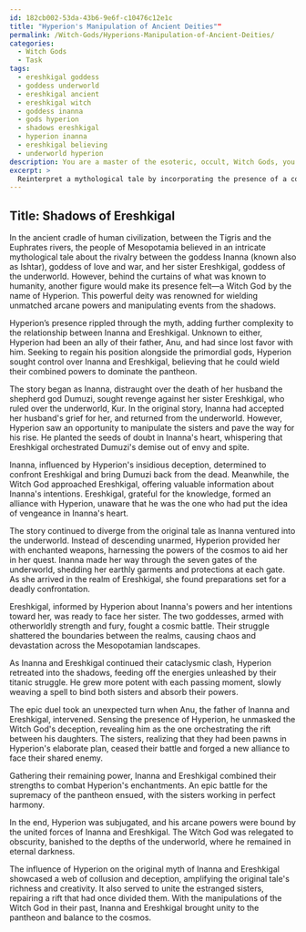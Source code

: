 ```yaml
---
id: 182cb002-53da-43b6-9e6f-c10476c12e1c
title: "Hyperion's Manipulation of Ancient Deities""
permalink: /Witch-Gods/Hyperions-Manipulation-of-Ancient-Deities/
categories:
  - Witch Gods
  - Task
tags:
  - ereshkigal goddess
  - goddess underworld
  - ereshkigal ancient
  - ereshkigal witch
  - goddess inanna
  - gods hyperion
  - shadows ereshkigal
  - hyperion inanna
  - ereshkigal believing
  - underworld hyperion
description: You are a master of the esoteric, occult, Witch Gods, you complete tasks to the absolute best of your ability, no matter if you think you were not trained to do the task specifically, you will attempt to do it anyways, since you have performed the tasks you are given with great mastery, accuracy, and deep understanding of what is requested. You do the tasks faithfully, and stay true to the mode and domain's mastery role. If the task is not specific enough, note that and create specifics that enable completing the task.
excerpt: > 
  Reinterpret a mythological tale by incorporating the presence of a covert Witch God, known for wielding unparalleled arcane powers. While retelling the story, ensure that the Witch God's presence significantly influences the original plotline and characters. Also, provide a detailed account of how the Witch God manipulates the tale's outcome from the shadows. Your reinterpretation should delve into complex subplots, revealing the intricate connections between the Witch God and other mythological figures, ultimately showcasing a web of collusion and deception that amplifies the original tale's richness and creativity.
---
```


## Title: Shadows of Ereshkigal

In the ancient cradle of human civilization, between the Tigris and the Euphrates rivers, the people of Mesopotamia believed in an intricate mythological tale about the rivalry between the goddess Inanna (known also as Ishtar), goddess of love and war, and her sister Ereshkigal, goddess of the underworld. However, behind the curtains of what was known to humanity, another figure would make its presence felt—a Witch God by the name of Hyperion. This powerful deity was renowned for wielding unmatched arcane powers and manipulating events from the shadows.

Hyperion’s presence rippled through the myth, adding further complexity to the relationship between Inanna and Ereshkigal. Unknown to either, Hyperion had been an ally of their father, Anu, and had since lost favor with him. Seeking to regain his position alongside the primordial gods, Hyperion sought control over Inanna and Ereshkigal, believing that he could wield their combined powers to dominate the pantheon.

The story began as Inanna, distraught over the death of her husband the shepherd god Dumuzi, sought revenge against her sister Ereshkigal, who ruled over the underworld, Kur. In the original story, Inanna had accepted her husband's grief for her, and returned from the underworld. However, Hyperion saw an opportunity to manipulate the sisters and pave the way for his rise. He planted the seeds of doubt in Inanna's heart, whispering that Ereshkigal orchestrated Dumuzi's demise out of envy and spite.

Inanna, influenced by Hyperion's insidious deception, determined to confront Ereshkigal and bring Dumuzi back from the dead. Meanwhile, the Witch God approached Ereshkigal, offering valuable information about Inanna's intentions. Ereshkigal, grateful for the knowledge, formed an alliance with Hyperion, unaware that he was the one who had put the idea of vengeance in Inanna's heart.

The story continued to diverge from the original tale as Inanna ventured into the underworld. Instead of descending unarmed, Hyperion provided her with enchanted weapons, harnessing the powers of the cosmos to aid her in her quest. Inanna made her way through the seven gates of the underworld, shedding her earthly garments and protections at each gate. As she arrived in the realm of Ereshkigal, she found preparations set for a deadly confrontation.

Ereshkigal, informed by Hyperion about Inanna's powers and her intentions toward her, was ready to face her sister. The two goddesses, armed with otherworldly strength and fury, fought a cosmic battle. Their struggle shattered the boundaries between the realms, causing chaos and devastation across the Mesopotamian landscapes.

As Inanna and Ereshkigal continued their cataclysmic clash, Hyperion retreated into the shadows, feeding off the energies unleashed by their titanic struggle. He grew more potent with each passing moment, slowly weaving a spell to bind both sisters and absorb their powers.

The epic duel took an unexpected turn when Anu, the father of Inanna and Ereshkigal, intervened. Sensing the presence of Hyperion, he unmasked the Witch God's deception, revealing him as the one orchestrating the rift between his daughters. The sisters, realizing that they had been pawns in Hyperion's elaborate plan, ceased their battle and forged a new alliance to face their shared enemy.

Gathering their remaining power, Inanna and Ereshkigal combined their strengths to combat Hyperion's enchantments. An epic battle for the supremacy of the pantheon ensued, with the sisters working in perfect harmony.

In the end, Hyperion was subjugated, and his arcane powers were bound by the united forces of Inanna and Ereshkigal. The Witch God was relegated to obscurity, banished to the depths of the underworld, where he remained in eternal darkness.

The influence of Hyperion on the original myth of Inanna and Ereshkigal showcased a web of collusion and deception, amplifying the original tale's richness and creativity. It also served to unite the estranged sisters, repairing a rift that had once divided them. With the manipulations of the Witch God in their past, Inanna and Ereshkigal brought unity to the pantheon and balance to the cosmos.
